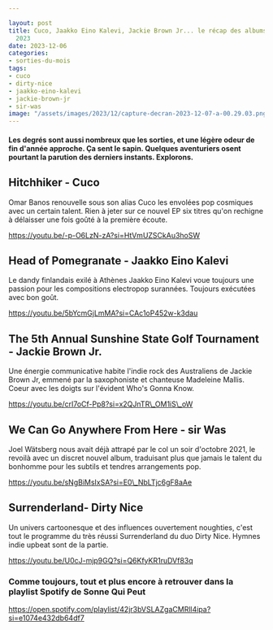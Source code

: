 ```yaml
---

layout: post
title: Cuco, Jaakko Eino Kalevi, Jackie Brown Jr... le récap des albums de novembre
  2023
date: 2023-12-06
categories:
- sorties-du-mois
tags:
- cuco
- dirty-nice
- jaakko-eino-kalevi
- jackie-brown-jr
- sir-was
image: "/assets/images/2023/12/capture-decran-2023-12-07-a-00.29.03.png"
---
```


#### Les degrés sont aussi nombreux que les sorties, et une légère odeur de fin d'année approche. Ça sent le sapin. Quelques aventuriers osent pourtant la parution des derniers instants. Explorons.

<!--more-->

## Hitchhiker - Cuco

Omar Banos renouvelle sous son alias Cuco les envolées pop cosmiques avec un certain talent. Rien à jeter sur ce nouvel EP six titres qu'on rechigne à délaisser une fois goûté à la première écoute.

https://youtu.be/-p-O6LzN-zA?si=HtVmUZSCkAu3hoSW

## Head of Pomegranate - Jaakko Eino Kalevi

Le dandy finlandais exilé à Athènes Jaakko Eino Kalevi voue toujours une passion pour les compositions electropop surannées. Toujours exécutées avec bon goût.

https://youtu.be/5bYcmGjLmMA?si=CAc1oP452w-k3dau

## The 5th Annual Sunshine State Golf Tournament - Jackie Brown Jr.

Une énergie communicative habite l'indie rock des Australiens de Jackie Brown Jr, emmené par la saxophoniste et chanteuse Madeleine Mallis. Coeur avec les doigts sur l'évident Who's Gonna Know.

https://youtu.be/crI7oCf-Pp8?si=x2QJnTR\_OM1iS\_oW

## We Can Go Anywhere From Here - sir Was

Joel Wätsberg nous avait déjà attrapé par le col un soir d'octobre 2021, le revoilà avec un discret nouvel album, traduisant plus que jamais le talent du bonhomme pour les subtils et tendres arrangements pop.

https://youtu.be/sNgBiMsIxSA?si=E0\_NbLTjc6gF8aAe

## Surrenderland- Dirty Nice

Un univers cartoonesque et des influences ouvertement noughties, c'est tout le programme du très réussi Surrenderland du duo Dirty Nice. Hymnes indie upbeat sont de la partie.

https://youtu.be/U0cJ-mjp9GQ?si=Q6KfyKR1ruDVf83q

### Comme toujours, tout et plus encore à retrouver dans la playlist Spotify de Sonne Qui Peut

https://open.spotify.com/playlist/42jr3bVSLAZgaCMRll4ipa?si=e1074e432db64df7
